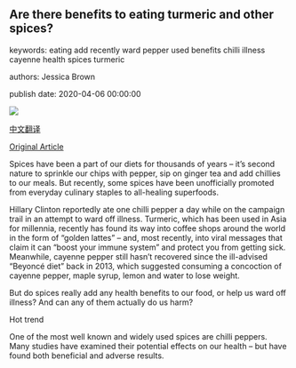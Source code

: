 ## Are there benefits to eating turmeric and other spices?

keywords: eating add recently ward pepper used benefits chilli illness cayenne health spices turmeric

authors: Jessica Brown

publish date: 2020-04-06 00:00:00

![](https://ichef.bbci.co.uk/wwfeatures/live/624_351/images/live/p0/88/sq/p088sqyn.jpg)

[中文翻译](Are%20there%20benefits%20to%20eating%20turmeric%20and%20other%20spices%3F_zh.md)

[Original Article](https://www.bbc.com/future/article/20200406-are-there-benefits-to-eating-turmeric-and-other-spices)

Spices have been a part of our diets for thousands of years – it’s second nature to sprinkle our chips with pepper, sip on ginger tea and add chillies to our meals. But recently, some spices have been unofficially promoted from everyday culinary staples to all-healing superfoods.

Hillary Clinton reportedly ate one chilli pepper a day while on the campaign trail in an attempt to ward off illness. Turmeric, which has been used in Asia for millennia, recently has found its way into coffee shops around the world in the form of “golden lattes” – and, most recently, into viral messages that claim it can “boost your immune system” and protect you from getting sick. Meanwhile, cayenne pepper still hasn’t recovered since the ill-advised “Beyoncé diet” back in 2013, which suggested consuming a concoction of cayenne pepper, maple syrup, lemon and water to lose weight.

But do spices really add any health benefits to our food, or help us ward off illness? And can any of them actually do us harm?

Hot trend

One of the most well known and widely used spices are chilli peppers. Many studies have examined their potential effects on our health – but have found both beneficial and adverse results.